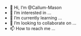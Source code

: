 - 👋 Hi, I’m @Callum-Mason
- 👀 I’m interested in ...
- 🌱 I’m currently learning ...
- 💞️ I’m looking to collaborate on ...
- 📫 How to reach me ...